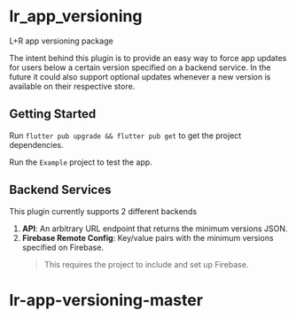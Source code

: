 # lr_app_versioning

L+R app versioning package

The intent behind this plugin is to provide an easy way to force app updates for users below a certain version specified on a backend service.
In the future it could also support optional updates whenever a new version is available on their respective store.

## Getting Started

Run `flutter pub upgrade && flutter pub get` to get the project dependencies.

Run the `Example` project to test the app.

## Backend Services

This plugin currently supports 2 different backends

1. **API**: An arbitrary URL endpoint that returns the minimum versions JSON.
2. **Firebase Remote Config**: Key/value pairs with the minimum versions specified on Firebase.
    > This requires the project to include and set up Firebase.

# lr-app-versioning-master
